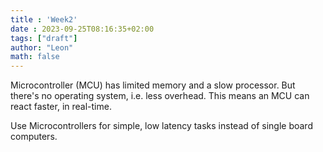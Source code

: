 ```yaml
---
title : 'Week2'
date : 2023-09-25T08:16:35+02:00
tags: ["draft"]
author: "Leon"
math: false
---
```


Microcontroller (MCU) has limited memory and a slow processor. But there's no operating system, i.e. less overhead.
This means an MCU can react faster, in real-time.

Use Microcontrollers for simple, low latency tasks instead of single board computers.




